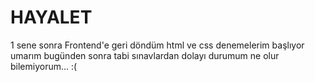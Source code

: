 # HAYALET
1 sene sonra Frontend'e geri döndüm html ve css denemelerim başlıyor umarım bugünden sonra tabi sınavlardan dolayı durumum ne olur bilemiyorum... :(
